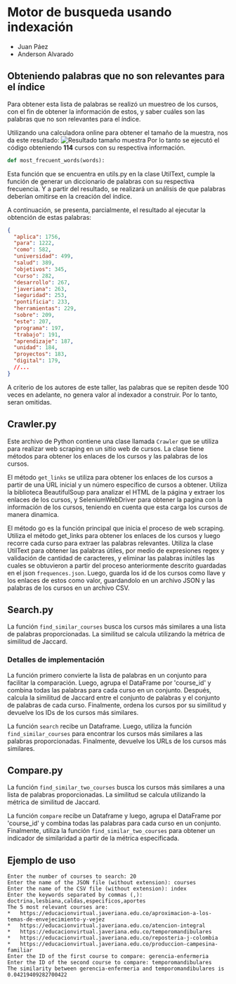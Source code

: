 # Motor de busqueda usando indexación
- Juan Páez
- Anderson Alvarado
## Obteniendo palabras que no son relevantes para el índice
Para obtener esta lista de palabras se realizó un muestreo de los cursos, con el fin de 
obtener la información de estos, y saber cuáles son las palabras que no son relevantes 
para el índice.

Utilizando una calculadora online para obtener el tamaño de la muestra,
nos da este resultado:
![Resultado tamaño muestra](images/image.png)
Por lo tanto se ejecutó el código obteniendo **114** cursos con su respectiva información.

```python
def most_frecuent_words(words):
```
Esta función que se encuentra en utils.py en la clase UtilText, cumple la
función de generar un diccionario de palabras con su respectiva frecuencia.
Y a partir del resultado, se realizará un análisis de que palabras deberían omitirse
en la creación del índice.

A continuación, se presenta, parcialmente, el resultado al ejecutar la obtención
de estas palabras:
```json
{
  "aplica": 1756,
  "para": 1222,
  "como": 582,
  "universidad": 499,
  "salud": 389,
  "objetivos": 345,
  "curso": 282,
  "desarrollo": 267,
  "javeriana": 263,
  "seguridad": 253,
  "pontificia": 233,
  "herramientas": 229,
  "sobre": 209,
  "este": 207,
  "programa": 197,
  "trabajo": 191,
  "aprendizaje": 187,
  "unidad": 184,
  "proyectos": 183,
  "digital": 179,
  //...
}
```
A criterio de los autores de este taller, las palabras que se
repiten desde 100 veces en adelante, no genera valor al 
indexador a construir. Por lo tanto, seran omitidas.
## Crawler.py

Este archivo de Python contiene una clase llamada `Crawler` que se utiliza para realizar web scraping en un sitio web de cursos. La clase tiene métodos para obtener los enlaces de los cursos y las palabras de los cursos.

El método `get_links` se utiliza para obtener los enlaces de los cursos a partir de una URL inicial y un número específico de cursos a obtener. Utiliza la biblioteca BeautifulSoup para analizar el HTML de la página y extraer los enlaces de los cursos, y SeleniumWebDriver 
para obtener la pagina con la información de los cursos, teniendo en cuenta que esta carga los cursos de manera dinamica.

El método go es la función principal que inicia el proceso de web scraping. Utiliza el método get_links para obtener los enlaces de los cursos y luego recorre cada curso para extraer las palabras relevantes. Utiliza la clase UtilText para obtener las palabras útiles, por medio de expresiones regex y validación de cantidad de caracteres, y eliminar las palabras inútiles las cuales se obtuvieron a partir del proceso anteriormente descrito guardadas en el json `frequences.json`. Luego, guarda los id de los cursos como llave y los enlaces de estos como valor, guardandolo en un archivo JSON y las palabras de los cursos en un archivo CSV.
## Search.py
La función `find_similar_courses` busca los cursos más similares a una lista de palabras proporcionadas. La similitud se calcula utilizando la métrica de similitud de Jaccard.
### Detalles de implementación

La función primero convierte la lista de palabras en un conjunto para facilitar la comparación. Luego, agrupa el DataFrame por 'course_id' y combina todas las palabras para cada curso en un conjunto. Después, calcula la similitud de Jaccard entre el conjunto de palabras y el conjunto de palabras de cada curso. Finalmente, ordena los cursos por su similitud y devuelve los IDs de los cursos más similares.

La función `search` recibe un Dataframe. Luego, utiliza la función `find_similar_courses` para encontrar los cursos más similares a las palabras proporcionadas. Finalmente, devuelve los URLs de los cursos más similares.

## Compare.py

La función `find_similar_two_courses` busca los cursos más similares a una lista de palabras proporcionadas. La similitud se calcula utilizando la métrica de similitud de Jaccard.

La función `compare` recibe un Dataframe y luego, agrupa el DataFrame por 'course_id' y combina todas las palabras para cada curso en un conjunto. Finalmente, utiliza la función `find_similar_two_courses` para obtener un indicador de similaridad a partir de la métrica especificada.

## Ejemplo de uso
```console
Enter the number of courses to search: 20
Enter the name of the JSON file (without extension): courses
Enter the name of the CSV file (without extension): index
Enter the keywords separated by commas (,): doctrina,lesbiana,caldas,especificos,aportes
The 5 most relevant courses are:
*   https://educacionvirtual.javeriana.edu.co/aproximacion-a-los-temas-de-envejecimiento-y-vejez
*   https://educacionvirtual.javeriana.edu.co/atencion-integral
*   https://educacionvirtual.javeriana.edu.co/temporomandibulares
*   https://educacionvirtual.javeriana.edu.co/reposteria-j-colombia
*   https://educacionvirtual.javeriana.edu.co/produccion-campesina-familiar
Enter the ID of the first course to compare: gerencia-enfermeria
Enter the ID of the second course to compare: temporomandibulares
The similarity between gerencia-enfermeria and temporomandibulares is 0.04219409282700422
```